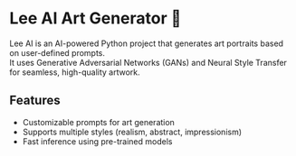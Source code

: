 # Lee AI Art Generator 🎨  

Lee AI is an AI-powered Python project that generates art portraits based on user-defined prompts.  
It uses Generative Adversarial Networks (GANs) and Neural Style Transfer for seamless, high-quality artwork.  

## Features  
- Customizable prompts for art generation  
- Supports multiple styles (realism, abstract, impressionism)  
- Fast inference using pre-trained models  

